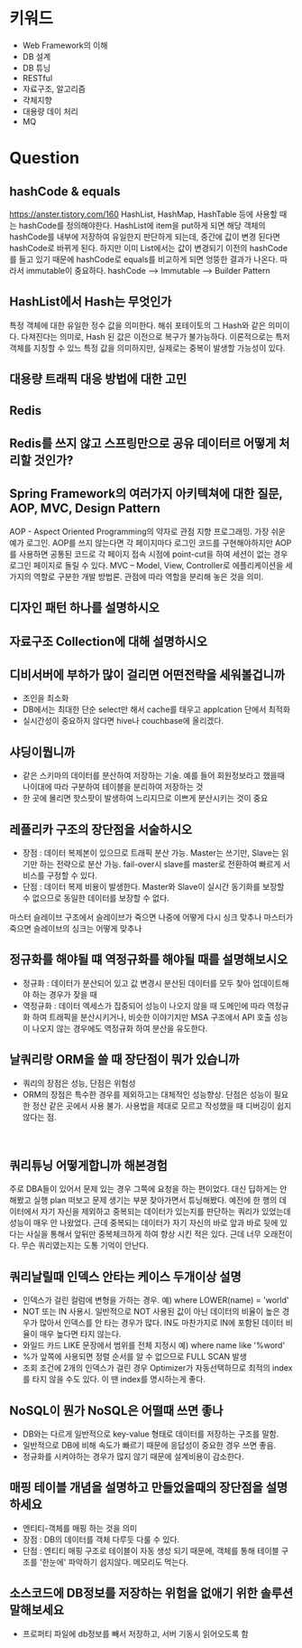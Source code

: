# 키워드
-  Web Framework의 이해
- DB 설계
- DB 튜닝
- RESTful
- 자료구조, 알고리즘
- 갹체지향
- 대용량 데이 처리
- MQ

# Question

## hashCode & equals
https://anster.tistory.com/160
HashList, HashMap, HashTable 등에 사용할 때는 hashCode를 정의해야한다.
HashList에 item을 put하게 되면 해당 객체의 hashCode를 내부에 저장하여 유일한지 판단하게 되는데, 중간에 값이 변경 된다면 hashCode로 바뀌게 된다. 하지만 이미 List에서는 값이 변경되기 이전의 hashCode를 들고 있기 때문에 hashCode로 equals를 비교하게 되면 엉뚱한 결과가 나온다. 따라서 immutable이 중요하다.
hashCode --> Immutable --> Builder Pattern

## HashList에서 Hash는 무엇인가
특정 객체에 대한 유일한 정수 값을 의미한다. 해쉬 포테이토의 그 Hash와 같은 의미이다. 다져진다는 의미로, Hash 된 값은 이전으로 복구가 불가능하다. 이론적으로는 특저 객체를 지칭할 수 있느 특정 값을 의미하지만, 실제로는 중복이 발생할 가능성이 있다.

## 대용량 트래픽 대응 방법에 대한 고민
## Redis
## Redis를 쓰지 않고 스프링만으로 공유 데이터르 어떻게 처리할 것인가?


## Spring Framework의 여러가지 아키텍쳐에 대한 질문, AOP, MVC, Design Pattern
AOP - Aspect Oriented Programming의 약자로 관점 지향 프로그래밍. 가장 쉬운 예가 로그인. AOP를 쓰지 않는다면 각 페이지마다 로그인 코드를 구현해야하지만 AOP를 사용하면 공통된 코드로 각 페이지 접속 시점에 point-cut을 하여 세션이 없는 경우 로그인 페이지로 돌릴 수 있다.
MVC – Model, View, Controller로 에플리케이션을 세가지의 역할로 구분한 개발 방법론. 관점에 따라 역할을 분리해 놓은 것을 의미. 


## 디자인 패턴 하나를 설명하시오 
## 자료구조 Collection에 대해 설명하시오


## 디비서버에 부하가 많이 걸리면 어떤전략을 세워볼겁니까
-	조인을 최소화
-	DB에서는 최대한 단순 select만 해서 cache를 태우고 applcation 단에서 최적화
-	실시간성이 중요하지 않다면 hive나 couchbase에 올리겠다.

## 샤딩이뭡니까
-	같은 스키마의 데이터를 분산하여 저장하는 기술. 예를 들어 회원정보라고 했을때 나이대에 따라 구분하여 테이블을 분리하여 저장하는 것
-	한 곳에 몰리면 핫스팟이 발생하여 느리지므로 이쁘게 분산시키는 것이 중요


## 레플리카 구조의 장단점을 서술하시오
-	장점 : 데이터 복제본이 있으므로 트래픽 분산 가능. Master는 쓰기만, Slave는 읽기만 하는 전략으로 분산 가능. fail-over시 slave를 master로 전환하여 빠르게 서비스를 구정할 수 있다.
-	단점 : 데이터 복제 비용이 발생한다. Master와 Slave이 실시간 동기화를 보장할 수 없으므로 동일한 데이터를 보장할 수 없다.

마스터 슬레이브 구조에서 슬레이브가 죽으면 나중에 어떻게 다시 싱크 맞추나 
마스터가 죽으면 슬레이브의 싱크는 어떻게 맞추나


## 정규화를 해야될 떄 역정규화를 해야될 때를 설명해보시오
-	정규화 : 데이터가 분산되어 있고 값 변경시 분산된 데이터를 모두 찾아 업데이트해야 하는 경우가 잦을 때
-	역정규화 : 데이터 엑세스가 집중되어 성능이 나오지 않을 때 도메인에 따라 역정규화 하여 트래픽을 분산시키거나, 비슷한 이야기지만 MSA 구조에서 API 호출 성능이 나오지 않는 경우에도 역정규화 하여 분산을 유도한다.


## 날쿼리랑 ORM을 쓸 때 장단점이 뭐가 있습니까
-	쿼리의 장점은 성능, 단점은  위험성
-	ORM의 장점은 특수한 경우를 제외하고는 대체적인 성능향상. 단점은 성능이 필요한 정산 같은 곳에서 사용 불가. 사용법을 제대로 모르고 작성했을 때 디버깅이 쉽지 않다는 점.

 
## 쿼리튜닝 어떻게합니까 해본경험
주로 DBA들이 있어서 문제 있는 경우 그쪽에 요청을 하는 편이었다. 대신 딥하게는 안 해봤고 실행 plan 떠보고 문제 생기는 부분 찾아가면서 튜닝해봤다. 예전에 한 행의 데이터에서 자기 자신을 제외하고 중복되는 데이터가 있는지를 판단하는 쿼리가 있었는데 성능이 매우 안 나왔었다. 근데 중복되는 데이터가 자기 자신의 바로 앞과 바로 뒷에 있다는 사실을 통해서 앞뒤만 중복체크하게 하여 향상 시킨 적은 있다. 근데 너무 오래전이다. 무슨 쿼리였는지는 도통 기억이 안난다.


## 쿼리날릴때 인덱스 안타는 케이스 두개이상 설명
-	인덱스가 걸린 컬럼에 변형을 가하는 경우. 예) where LOWER(name) = 'world'
-	NOT 또는 IN 사용시. 일반적으로 NOT 사용된 값이 아닌 데이터의 비율이 높은 경우가 많아서 인덱스를 안 타는 경우가 많다. IN도 마찬가지로 IN에 포함된 데이터 비율이 매우 높다면 타지 않는다.
-	와일드 카드 LIKE 문장에서 범위를 전체 지정시 예) where name like '%word'
-	%가 앞쪽에 사용되면 정렬 순서를 알 수 없으므로 FULL SCAN 발생
-	조회 조건에 2개의 인덱스가 걸린 경우 Optimizer가 자동선택하므로 최적의 index를 타지 않을 수도 있다. 이 땐 index를 명시하는게 좋다.


## NoSQL이 뭔가 NoSQL은 어떨때 쓰면 좋나
-	DB와는 다르게 일반적으로 key-value 형태로 데이터를 저장하는 구조를 말함.
-	일반적으로 DB에 비해 속도가 빠르기 때문에 응답성이 중요한 경우 쓰면 좋음.
-	정규화를 시켜야하는 경우가 많지 않기 때문에 설계비용이 감소한다.


## 매핑 테이블 개념을 설명하고 만들었을때의 장단점을 설명하세요
-	엔티티-객체를 매핑 하는 것을 의미
-	장점 : DB의 데이터를 객체 다루듯 다룰 수 있다.
-	단점 : 엔티티 매핑 구조로 테이블이 자동 생성 되기 때문에, 객체를 통해 테이블 구조를 '한눈에' 파악하기 쉽지않다. 메모리도 먹는다.


## 소스코드에 DB정보를 저장하는 위험을 없애기 위한 솔루션 말해보세요
- 프로퍼티 파일에 db정보를 빼서 저장하고, 서버 기동시 읽어오도록 함

